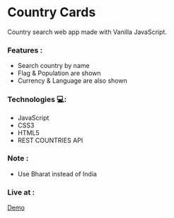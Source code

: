 # Country Cards

Country search web app made with Vanilla JavaScript.

### Features :

- Search country by name
- Flag & Population are shown
- Currency & Language are also shown

### Technologies 💻:

- JavaScript
- CSS3
- HTML5
- REST COUNTRIES API


### Note :
- Use Bharat instead of India

### Live at :

[Demo](https://country-card.netlify.app)